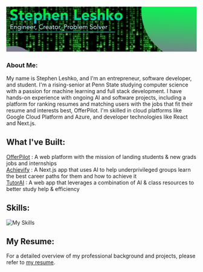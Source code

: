 ![](https://github.com/StephenLeshko/StephenLeshko/blob/main/GitHubBanner.png)

### About Me:
My name is Stephen Leshko, and I'm an entrepreneur, software developer, and student. I'm a rising-senior at Penn State studying computer science with a passion for machine learning and full stack development. I have hands-on experience with ongoing AI and software projects, including a platform for ranking resumes and matching users with the jobs that fit their resume and interests best, OfferPilot. I'm skilled in cloud platforms like Google Cloud Platform and Azure, and developer technologies like React and Next.js.

## What I've Built:
<a href="https://offerpilot.ai/" rel="dofollow">OfferPilot</a> : A web platform with the mission of landing students & new grads jobs and internships  
<a href="https://www.achievify.org/" rel="dofollow">Achievify</a> : A Next.js app that uses AI to help underprivileged groups learn the best career paths for them and how to achieve it  
<a href="https://tutorai-v1.vercel.app/" rel="dofollow">TutorAI</a> : A web app that leverages a combination of AI & class resources to better study help & efficiency

## Skills:
![My Skills](https://skillicons.dev/icons?i=js,py,react,nodejs,gcp,azure,tensorflow,java,firebase,flutter,css,c,mysql,github,discord)

## My Resume:
For a detailed overview of my professional background and projects, please refer to [my resume](https://github.com/StephenLeshko/StephenLeshko/blob/main/StephenLeshkoResume.pdf).
